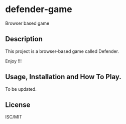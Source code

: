 # defender-game
Browser based game

## Description 

This project is a browser-based game called Defender. 

Enjoy !!! 

## Usage, Installation and How To Play. 

To be updated.

## License

ISC/MIT